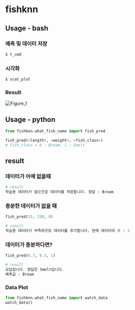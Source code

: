 # fishknn

## Usage - bash
### 예측 및 데이터 저장
```bash
$ t_cmd
```

### 시각화
```bash
$ scat_plot
```
### Result
![Figure_1](https://github.com/user-attachments/assets/e7cc3be0-30a6-4418-a9e7-96d4576f1584)

## Usage - python
```python
from fishknn.what_fish_name import fish_pred

fish_pred(<length>, <weight>, <fish_class>)
# fish_class = 0 : Bream, 1 : Smelt
```

## result
### 데이터가 아예 없을때
```python
# result
학습용 데이터가 없으므로 데이터를 저장합니다. 정답 : Bream
```

### 충분한 데이터가 없을 때
```python
fish_pred(15, 150, 0)

# result
학습용 데이터가 부족하므로 데이터를 추가합니다. 현재 데이터의 수 : 5
```

### 데이터가 충분하다면?
```python
fish_pred(6.7, 9.3, 1)

# result
오답입니다. 정답은 Smelt입니다.
예측값 : Bream
```

### Data Plot
```python
from fishknn.what_fish_name import watch_data
watch_data()
```
